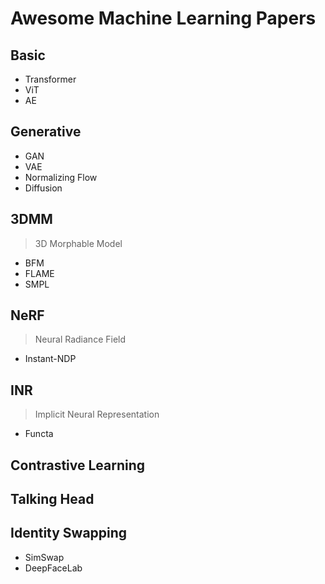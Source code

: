 # Awesome Machine Learning Papers

## Basic
- Transformer
- ViT
- AE

## Generative
- GAN
- VAE
- Normalizing Flow
- Diffusion

## 3DMM
> 3D Morphable Model
- BFM
- FLAME
- SMPL

## NeRF
> Neural Radiance Field
- Instant-NDP

## INR
> Implicit Neural Representation
- Functa

## Contrastive Learning

## Talking Head

## Identity Swapping
- SimSwap
- DeepFaceLab
